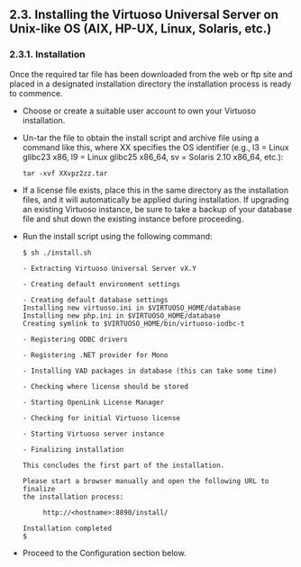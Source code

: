 <div>

<div>

<div>

<div>

## 2.3. Installing the Virtuoso Universal Server on Unix-like OS (AIX, HP-UX, Linux, Solaris, etc.)

</div>

</div>

</div>

<div>

<div>

<div>

<div>

### 2.3.1. Installation

</div>

</div>

</div>

Once the required tar file has been downloaded from the web or ftp site
and placed in a designated installation directory the installation
process is ready to commence.

<div>

- Choose or create a suitable user account to own your Virtuoso
  installation.

- Un-tar the file to obtain the install script and archive file using a
  command like this, where XX specifies the OS identifier (e.g., l3 =
  Linux glibc23 x86, l9 = Linux glibc25 x86_64, sv = Solaris 2.10
  x86_64, etc.):

  ``` programlisting
  tar -xvf XXvpz2zz.tar
  ```

- If a license file exists, place this in the same directory as the
  installation files, and it will automatically be applied during
  installation. If upgrading an existing Virtuoso instance, be sure to
  take a backup of your database file and shut down the existing
  instance before proceeding.

- Run the install script using the following command:

  ``` programlisting
  $ sh ./install.sh

  - Extracting Virtuoso Universal Server vX.Y

  - Creating default environment settings

  - Creating default database settings
  Installing new virtuoso.ini in $VIRTUOSO_HOME/database
  Installing new php.ini in $VIRTUOSO_HOME/database
  Creating symlink to $VIRTUOSO_HOME/bin/virtuoso-iodbc-t

  - Registering ODBC drivers

  - Registering .NET provider for Mono

  - Installing VAD packages in database (this can take some time)

  - Checking where license should be stored

  - Starting OpenLink License Manager

  - Checking for initial Virtuoso license

  - Starting Virtuoso server instance

  - Finalizing installation

  This concludes the first part of the installation.

  Please start a browser manually and open the following URL to finalize
  the installation process:

       http://<hostname>:8890/install/

  Installation completed
  $
  ```

- Proceed to the Configuration section below.

</div>

</div>

</div>
